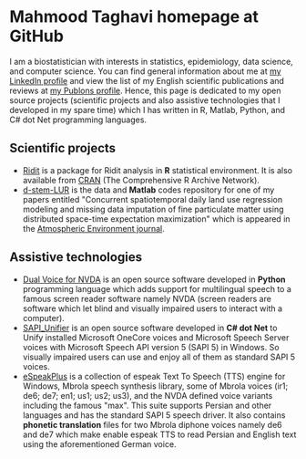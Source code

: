 # Mahmood Taghavi homepage at GitHub

I am a biostatistician with interests in statistics, epidemiology, data science, and computer science. You can find general information about me at [my LinkedIn profile](https://www.linkedin.com/in/mahmood-taghavi-03836940/) and view the list of my English scientific publications and reviews at [my Publons profile](https://publons.com/researcher/1553453/seyed-mahmood-taghavi-shahri/). 
Hence, this page is dedicated to my open source projects (scientific projects and also assistive technologies that I developed in my spare time) which I has written in R, Matlab, Python, and C# dot Net programming languages.  

## Scientific projects

  - [Ridit](https://github.com/Mahmood-Taghavi/Ridit) is a package for Ridit analysis in **R** statistical environment. It is also available from [CRAN](https://cran.r-project.org/package=Ridit) (The Comprehensive R Archive Network). 
  - [d-stem-LUR](https://github.com/Mahmood-Taghavi/d-stem-LUR) is the data and **Matlab** codes repository for one of my papers entitled "Concurrent spatiotemporal daily land use regression modeling and missing data imputation of fine particulate matter using distributed space-time expectation maximization" which is appeared in the [Atmospheric Environment journal](http://doi.org/10.1016/j.atmosenv.2019.117202).

## Assistive technologies

- [Dual Voice for NVDA](https://mahmood-taghavi.github.io/dual_voice/) is an open source software developed in **Python** programming language which adds support for multilingual speech to a famous screen reader software namely NVDA (screen readers are software which let blind and visually impaired users to interact with a computer).
- [SAPI_Unifier](https://mahmood-taghavi.github.io/SAPI_Unifier/) is an open source software developed in **C# dot Net** to Unify installed Microsoft OneCore voices and Microsoft Speech Server voices with Microsoft Speech API version 5 (SAPI 5) in Windows. So visually impaired users can use and enjoy all of them as standard SAPI 5 voices.  
- [eSpeakPlus](https://mahmood-taghavi.github.io/eSpeakPlus/) is a collection of espeak Text To Speech (TTS) engine for Windows, Mbrola speech synthesis library, some of Mbrola voices (ir1; de6; de7; en1; us1; us2; us3), and the NVDA defined voice variants including the famous "max". This suite supports Persian and other languages and has the standard SAPI 5 speech driver. It also contains **phonetic translation** files for two Mbrola diphone voices namely de6 and de7 which make enable espeak TTS to read Persian and English text using the aforementioned German voice. 

